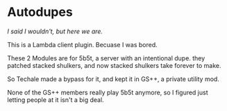 # Autodupes

*I said I wouldn't, but here we are.*

This is a Lambda client plugin. Becuase I was bored.

These 2 Modules are for 5b5t, a server with an intentional dupe.
they patched stacked shulkers, and now stacked shulkers take forever to make.

So Techale made a bypass for it, and kept it in GS++, a private utility mod.

None of the GS++ members really play 5b5t anymore, so I figured just letting people at it isn't a big deal.
